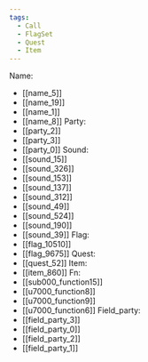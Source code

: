 ```yaml
---
tags:
  - Call
  - FlagSet
  - Quest
  - Item
---
```

Name:
- [[name_5]]
- [[name_19]]
- [[name_1]]
- [[name_8]]
Party:
- [[party_2]]
- [[party_3]]
- [[party_0]]
Sound:
- [[sound_15]]
- [[sound_326]]
- [[sound_153]]
- [[sound_137]]
- [[sound_312]]
- [[sound_49]]
- [[sound_524]]
- [[sound_190]]
- [[sound_39]]
Flag:
- [[flag_10510]]
- [[flag_9675]]
Quest:
- [[quest_52]]
Item:
- [[item_860]]
Fn:
- [[sub000_function15]]
- [[u7000_function8]]
- [[u7000_function9]]
- [[u7000_function6]]
Field_party:
- [[field_party_3]]
- [[field_party_0]]
- [[field_party_2]]
- [[field_party_1]]
